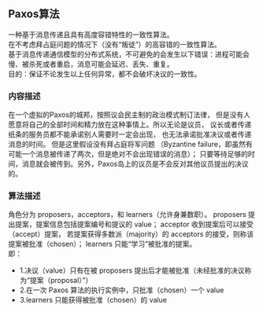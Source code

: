 ## Paxos算法
一种基于消息传递且具有高度容错特性的一致性算法。<br>
在不考虑拜占庭问题的情况下（没有“叛徒”）的高容错的一致性算法。<br>
基于消息传递通信模型的分布式系统，不可避免的会发生以下错误：进程可能会慢、被杀死或者重启，消息可能会延迟、丢失、重复。<br>
目的：保证不论发生以上任何异常，都不会破坏决议的一致性。

### 内容描述
在一个虚拟的Paxos的城邦，按照议会民主制的政治模式制订法律，
但是没有人愿意将自己的全部时间和精力放在这种事情上。所以无论是议员，
议长或者传递纸条的服务员都不能承诺别人需要时一定会出现，
也无法承诺批准决议或者传递消息的时间。
但是这里假设没有拜占庭将军问题
（Byzantine failure，即虽然有可能一个消息被传递了两次，但是绝对不会出现错误的消息）；
只要等待足够的时间，消息就会被传到。另外，Paxos岛上的议员是不会反对其他议员提出的决议的。 <br>

### 算法描述
角色分为 proposers，acceptors，和 learners（允许身兼数职）。
proposers 提出提案，提案信息包括提案编号和提议的 value；
acceptor 收到提案后可以接受（accept）提案，
若提案获得多数派（majority）的 acceptors 的接受，则称该提案被批准（chosen）；
learners 只能“学习”被批准的提案。<br>
即：<br>
* 1.决议（value）只有在被 proposers 提出后才能被批准（未经批准的决议称为“提案（proposal）”）
* 2.在一次 Paxos 算法的执行实例中，只批准（chosen）一个 value
* 3.learners 只能获得被批准（chosen）的 value
